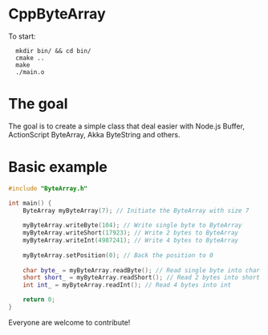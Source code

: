 CppByteArray
============

To start:

```
  mkdir bin/ && cd bin/
  cmake ..
  make
  ./main.o
```

The goal
========

The goal is to create a simple class that deal easier with Node.js Buffer, ActionScript ByteArray, Akka ByteString and others.

Basic example
=============

```c++
#include "ByteArray.h"

int main() {
    ByteArray myByteArray(7); // Initiate the ByteArray with size 7
    
    myByteArray.writeByte(104); // Write single byte to ByteArray
    myByteArray.writeShort(17923); // Write 2 bytes to ByteArray
    myByteArray.writeInt(4987241); // Write 4 bytes to ByteArray
    
    myByteArray.setPosition(0); // Back the position to 0
    
    char byte_ = myByteArray.readByte(); // Read single byte into char
    short short_ = myByteArray.readShort(); // Read 2 bytes into short
    int int_ = myByteArray.readInt(); // Read 4 bytes into int

    return 0;
}
```


Everyone are welcome to contribute!
